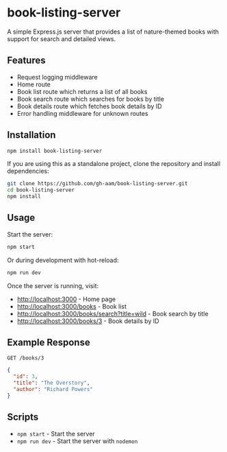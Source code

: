 # book-listing-server
A simple Express.js server that provides a list of nature-themed books with support for search and detailed views.

## Features
* Request logging middleware
* Home route
* Book list route which returns a list of all books
* Book search route which searches for books by title
* Book details route which fetches book details by ID
* Error handling middleware for unknown routes

## Installation
```bash
npm install book-listing-server
```

If you are using this as a standalone project, clone the repository and install dependencies:
```bash
git clone https://github.com/gh-aam/book-listing-server.git
cd book-listing-server
npm install
```

## Usage
Start the server:
```bash
npm start
```

Or during development with hot-reload:
```bash
npm run dev
```

Once the server is running, visit:
* [http://localhost:3000](http://localhost:3000) - Home page
* [http://localhost:3000/books](http://localhost:3000/books) - Book list
* [http://localhost:3000/books/search?title=wild](http://localhost:3000/books/search?title=wild) - Book search by title
* [http://localhost:3000/books/3](http://localhost:3000/books/3) - Book details by ID

## Example Response
`GET /books/3`
```json
{
  "id": 3,
  "title": "The Overstory",
  "author": "Richard Powers"
}
```

## Scripts
* `npm start` - Start the server
* `npm run dev` - Start the server with `nodemon`